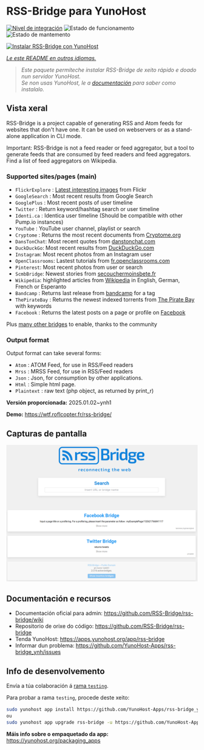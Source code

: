 <!--
NOTA: Este README foi creado automáticamente por <https://github.com/YunoHost/apps/tree/master/tools/readme_generator>
NON debe editarse manualmente.
-->

# RSS-Bridge para YunoHost

[![Nivel de integración](https://apps.yunohost.org/badge/integration/rss-bridge)](https://ci-apps.yunohost.org/ci/apps/rss-bridge/)
![Estado de funcionamento](https://apps.yunohost.org/badge/state/rss-bridge)
![Estado de mantemento](https://apps.yunohost.org/badge/maintained/rss-bridge)

[![Instalar RSS-Bridge con YunoHost](https://install-app.yunohost.org/install-with-yunohost.svg)](https://install-app.yunohost.org/?app=rss-bridge)

*[Le este README en outros idiomas.](./ALL_README.md)*

> *Este paquete permíteche instalar RSS-Bridge de xeito rápido e doado nun servidor YunoHost.*  
> *Se non usas YunoHost, le a [documentación](https://yunohost.org/install) para saber como instalalo.*

## Vista xeral

RSS-Bridge is a project capable of generating RSS and Atom feeds for websites that don't have one. It can be used on webservers or as a stand-alone application in CLI mode.

Important: RSS-Bridge is not a feed reader or feed aggregator, but a tool to generate feeds that are consumed by feed readers and feed aggregators. Find a list of feed aggregators on Wikipedia.

### Supported sites/pages (main)

 * `FlickrExplore` : [Latest interesting images](http://www.flickr.com/explore) from Flickr
 * `GoogleSearch` : Most recent results from Google Search
 * `GooglePlus` : Most recent posts of user timeline
 * `Twitter` : Return keyword/hashtag search or user timeline
 * `Identi.ca` : Identica user timeline (Should be compatible with other Pump.io instances)
 * `YouTube` : YouTube user channel, playlist or search
 * `Cryptome` : Returns the most recent documents from [Cryptome.org](http://cryptome.org/)
 * `DansTonChat`: Most recent quotes from [danstonchat.com](http://danstonchat.com/)
 * `DuckDuckGo`: Most recent results from [DuckDuckGo.com](https://duckduckgo.com/)
 * `Instagram`: Most recent photos from an Instagram user
 * `OpenClassrooms`: Lastest tutorials from [fr.openclassrooms.com](http://fr.openclassrooms.com/)
 * `Pinterest`: Most recent photos from user or search
 * `ScmbBridge`: Newest stories from [secouchermoinsbete.fr](http://secouchermoinsbete.fr/)
 * `Wikipedia`: highlighted articles from [Wikipedia](https://wikipedia.org/) in English, German, French or Esperanto
 * `Bandcamp` : Returns last release from [bandcamp](https://bandcamp.com/) for a tag
 * `ThePirateBay` : Returns the newest indexed torrents from [The Pirate Bay](https://thepiratebay.se/) with keywords
 * `Facebook` : Returns the latest posts on a page or profile on [Facebook](https://facebook.com/)

Plus [many other bridges](bridges/) to enable, thanks to the community

### Output format

Output format can take several forms:

 * `Atom` : ATOM Feed, for use in RSS/Feed readers
 * `Mrss` : MRSS Feed, for use in RSS/Feed readers
 * `Json` : Json, for consumption by other applications.
 * `Html` : Simple html page.
 * `Plaintext` : raw text (php object, as returned by print_r)
 

**Versión proporcionada:** 2025.01.02~ynh1

**Demo:** <https://wtf.roflcopter.fr/rss-bridge/>

## Capturas de pantalla

![Captura de pantalla de RSS-Bridge](./doc/screenshots/screenshot_rss-bridge_welcome.png)

## Documentación e recursos

- Documentación oficial para admin: <https://github.com/RSS-Bridge/rss-bridge/wiki>
- Repositorio de orixe do código: <https://github.com/RSS-Bridge/rss-bridge>
- Tenda YunoHost: <https://apps.yunohost.org/app/rss-bridge>
- Informar dun problema: <https://github.com/YunoHost-Apps/rss-bridge_ynh/issues>

## Info de desenvolvemento

Envía a túa colaboración á [rama `testing`](https://github.com/YunoHost-Apps/rss-bridge_ynh/tree/testing).

Para probar a rama `testing`, procede deste xeito:

```bash
sudo yunohost app install https://github.com/YunoHost-Apps/rss-bridge_ynh/tree/testing --debug
ou
sudo yunohost app upgrade rss-bridge -u https://github.com/YunoHost-Apps/rss-bridge_ynh/tree/testing --debug
```

**Máis info sobre o empaquetado da app:** <https://yunohost.org/packaging_apps>
